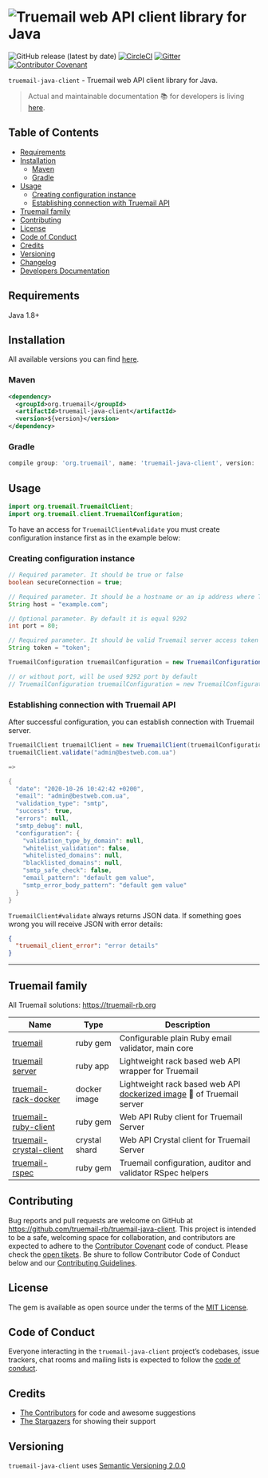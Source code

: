 # ![Truemail web API client library for Java](https://truemail-rb.org/assets/images/truemail_logo.png)

![GitHub release (latest by date)](https://img.shields.io/github/v/release/truemail-rb/truemail-java-client) [![CircleCI](https://circleci.com/gh/truemail-rb/truemail-java-client/tree/develop.svg?style=svg)](https://circleci.com/gh/truemail-rb/truemail-java-client/tree/develop) [![Gitter](https://badges.gitter.im/truemail-rb/community.svg)](https://gitter.im/truemail-rb/community?utm_source=badge&utm_medium=badge&utm_campaign=pr-badge) [![Contributor Covenant](https://img.shields.io/badge/Contributor%20Covenant-v1.4%20adopted-ff69b4.svg)](CODE_OF_CONDUCT.md)

`truemail-java-client` - Truemail web API client library for Java.

> Actual and maintainable documentation :books: for developers is living [here](https://truemail-rb.org/truemail-java-client).

## Table of Contents

- [Requirements](#requirements)
- [Installation](#installation)
  - [Maven](#maven)
  - [Gradle](#gradle)
- [Usage](#usage)
  - [Creating configuration instance](#creating-configuration-instance)
  - [Establishing connection with Truemail API](#establishing-connection-with-truemail-api)
- [Truemail family](#truemail-family)
- [Contributing](#contributing)
- [License](#license)
- [Code of Conduct](#code-of-conduct)
- [Credits](#credits)
- [Versioning](#versioning)
- [Changelog](CHANGELOG.md)
- [Developers Documentation](https://truemail-rb.org/truemail-java-client)

## Requirements

Java 1.8+

## Installation

All available versions you can find [here](https://github.com/truemail-rb/truemail-java-client/releases).

### Maven

```xml
<dependency>
  <groupId>org.truemail</groupId>
  <artifactId>truemail-java-client</artifactId>
  <version>${version}</version>
</dependency>
```

### Gradle

```groovy
compile group: 'org.truemail', name: 'truemail-java-client', version: 'version'
```

## Usage

```java
import org.truemail.TruemailClient;
import org.truemail.client.TruemailConfiguration;
```

To have an access for `TruemailClient#validate` you must create configuration instance first as in the example below:

### Creating configuration instance

```java
// Required parameter. It should be true or false
boolean secureConnection = true;

// Required parameter. It should be a hostname or an ip address where Truemail server runs
String host = "example.com";

// Optional parameter. By default it is equal 9292
int port = 80;

// Required parameter. It should be valid Truemail server access token
String token = "token";

TruemailConfiguration truemailConfiguration = new TruemailConfiguration(secureConnection, host, token, port);

// or without port, will be used 9292 port by default
// TruemailConfiguration truemailConfiguration = new TruemailConfiguration(secureConnection, host, token);
```

### Establishing connection with Truemail API

After successful configuration, you can establish connection with Truemail server.

```java
TruemailClient truemailClient = new TruemailClient(truemailConfiguration);
truemailClient.validate("admin@bestweb.com.ua")

=>

{
  "date": "2020-10-26 10:42:42 +0200",
  "email": "admin@bestweb.com.ua",
  "validation_type": "smtp",
  "success": true,
  "errors": null,
  "smtp_debug": null,
  "configuration": {
    "validation_type_by_domain": null,
    "whitelist_validation": false,
    "whitelisted_domains": null,
    "blacklisted_domains": null,
    "smtp_safe_check": false,
    "email_pattern": "default gem value",
    "smtp_error_body_pattern": "default gem value"
  }
}
```

`TruemailClient#validate` always returns JSON data. If something goes wrong you will receive JSON with error details:

```json
{
  "truemail_client_error": "error details"
}
```

---

## Truemail family

All Truemail solutions: https://truemail-rb.org

| Name | Type | Description |
| --- | --- | --- |
| [truemail](https://github.com/truemail-rb/truemail) | ruby gem | Configurable plain Ruby email validator, main core |
| [truemail server](https://github.com/truemail-rb/truemail-rack) | ruby app | Lightweight rack based web API wrapper for Truemail |
| [truemail-rack-docker](https://github.com/truemail-rb/truemail-rack-docker-image) | docker image | Lightweight rack based web API [dockerized image](https://hub.docker.com/r/truemail/truemail-rack) :whale: of Truemail server |
| [truemail-ruby-client](https://github.com/truemail-rb/truemail-ruby-client) | ruby gem | Web API Ruby client for Truemail Server |
| [truemail-crystal-client](https://github.com/truemail-rb/truemail-crystal-client) | crystal shard | Web API Crystal client for Truemail Server |
| [truemail-rspec](https://github.com/truemail-rb/truemail-rspec) | ruby gem | Truemail configuration, auditor and validator RSpec helpers |

## Contributing

Bug reports and pull requests are welcome on GitHub at https://github.com/truemail-rb/truemail-java-client. This project is intended to be a safe, welcoming space for collaboration, and contributors are expected to adhere to the [Contributor Covenant](http://contributor-covenant.org) code of conduct. Please check the [open tikets](https://github.com/truemail-rb/truemail-java-client/issues). Be shure to follow Contributor Code of Conduct below and our [Contributing Guidelines](CONTRIBUTING.md).

## License

The gem is available as open source under the terms of the [MIT License](https://opensource.org/licenses/MIT).

## Code of Conduct

Everyone interacting in the `truemail-java-client` project’s codebases, issue trackers, chat rooms and mailing lists is expected to follow the [code of conduct](CODE_OF_CONDUCT.md).

## Credits

- [The Contributors](https://github.com/truemail-rb/truemail-java-client/graphs/contributors) for code and awesome suggestions
- [The Stargazers](https://github.com/truemail-rb/truemail-java-client/stargazers) for showing their support

## Versioning

`truemail-java-client` uses [Semantic Versioning 2.0.0](https://semver.org)
